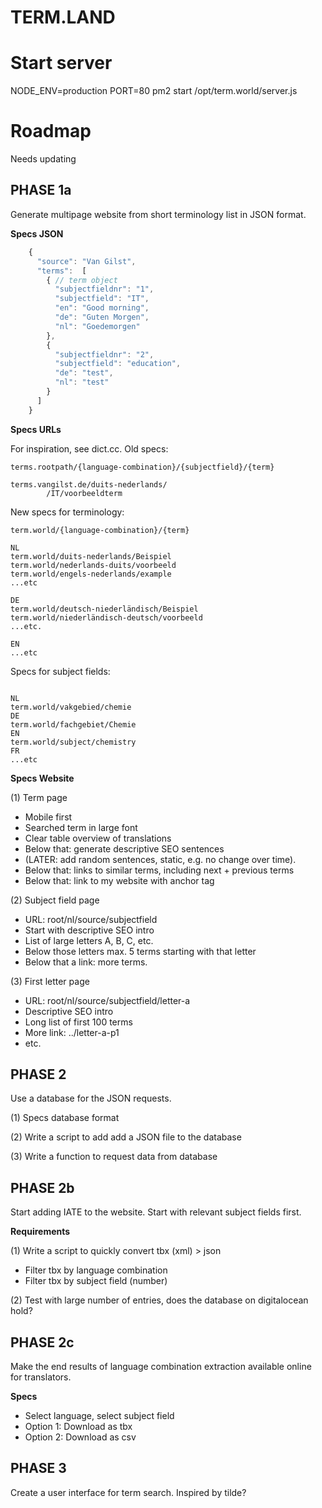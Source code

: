 # TERM.LAND

# Start server

NODE_ENV=production PORT=80 pm2 start /opt/term.world/server.js

# Roadmap

Needs updating

## PHASE 1a
Generate multipage website from short terminology list in JSON format.

__Specs JSON__

```javascript
    {
      "source": "Van Gilst",
      "terms":  [
        { // term object
          "subjectfieldnr": "1",
          "subjectfield": "IT",
          "en": "Good morning",
          "de": "Guten Morgen",
          "nl": "Goedemorgen"
        },
        {
          "subjectfieldnr": "2",
          "subjectfield": "education",
          "de": "test",
          "nl": "test"
        }
      ]
    }
```

__Specs URLs__

For inspiration, see dict.cc. Old specs:

```url
terms.rootpath/{language-combination}/{subjectfield}/{term}

terms.vangilst.de/duits-nederlands/
        /IT/voorbeeldterm
```

New specs for terminology:

```url
term.world/{language-combination}/{term}

NL
term.world/duits-nederlands/Beispiel
term.world/nederlands-duits/voorbeeld
term.world/engels-nederlands/example
...etc

DE
term.world/deutsch-niederländisch/Beispiel
term.world/niederländisch-deutsch/voorbeeld
...etc.

EN
...etc

```

Specs for subject fields:

```url

NL
term.world/vakgebied/chemie
DE
term.world/fachgebiet/Chemie
EN
term.world/subject/chemistry
FR
...etc
```


__Specs Website__

(1) Term page
* Mobile first
* Searched term in large font
* Clear table overview of translations
* Below that: generate descriptive SEO sentences
* (LATER: add random sentences, static, e.g. no change over time).
* Below that: links to similar terms, including next + previous terms
* Below that: link to my website with anchor tag

(2) Subject field page
* URL: root/nl/source/subjectfield
* Start with descriptive SEO intro
* List of large letters A, B, C, etc.
* Below those letters max. 5 terms starting with that letter
* Below that a link: more terms.

(3) First letter page
* URL: root/nl/source/subjectfield/letter-a
* Descriptive SEO intro
* Long list of first 100 terms
* More link: ../letter-a-p1
* etc.

## PHASE 2
Use a database for the JSON requests.

(1) Specs database format

(2) Write a script to add add a JSON file to the database

(3) Write a function to request data from database

## PHASE 2b
Start adding IATE to the website. Start with relevant subject fields first.

__Requirements__

(1) Write a script to quickly convert tbx (xml) > json
* Filter tbx by language combination
* Filter tbx by subject field (number)

(2) Test with large number of entries, does the database on digitalocean hold?

## PHASE 2c
Make the end results of language combination extraction available online for translators.

__Specs__
* Select language, select subject field
* Option 1: Download as tbx
* Option 2: Download as csv

## PHASE 3
Create a user interface for term search. Inspired by tilde?
